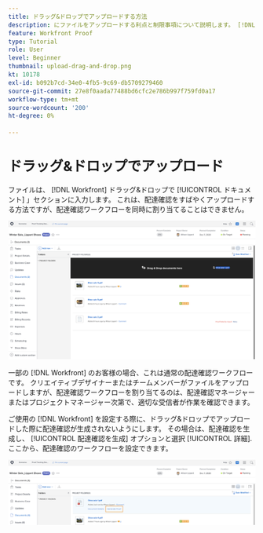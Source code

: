 ```yaml
---
title: ドラッグ&ドロップでアップロードする方法
description: にファイルをアップロードする利点と制限事項について説明します。 [!DNL  Workfront] ドラッグ&ドロップを使用して、
feature: Workfront Proof
type: Tutorial
role: User
level: Beginner
thumbnail: upload-drag-and-drop.png
kt: 10178
exl-id: b092b7cd-34e0-4fb5-9c69-db5709279460
source-git-commit: 27e8f0aada77488bd6cfc2e786b997f759fd0a17
workflow-type: tm+mt
source-wordcount: '200'
ht-degree: 0%

---
```


# ドラッグ&amp;ドロップでアップロード

ファイルは、 [!DNL Workfront] ドラッグ&amp;ドロップで [!UICONTROL ドキュメント] 」セクションに入力します。 これは、配達確認をすばやくアップロードする方法ですが、配達確認ワークフローを同時に割り当てることはできません。

![画像 [!UICONTROL ドキュメント] 領域 [!DNL  Workfront] ドキュメントリストと [!UICONTROL ここにドキュメントをドラッグ&amp;ドロップ] メッセージが表示されます。](assets/drag-and-drop-1.png)

一部の [!DNL Workfront] のお客様の場合、これは通常の配達確認ワークフローです。 クリエイティブデザイナーまたはチームメンバーがファイルをアップロードしますが、配達確認ワークフローを割り当てるのは、配達確認マネージャーまたはプロジェクトマネージャー次第で、適切な受信者が作業を確認できます。

ご使用の [!DNL Workfront] を設定する際に、ドラッグ&amp;ドロップでアップロードした際に配達確認が生成されないようにします。 その場合は、配達確認を生成し、 [!UICONTROL 配達確認を生成] オプションと選択 [!UICONTROL 詳細]. ここから、配達確認のワークフローを設定できます。

![画像 [!UICONTROL ドキュメント] 領域 [!DNL  Workfront] ～を投じる [!UICONTROL 配達確認を生成] ハイライト表示されました。](assets/drag-and-drop-2.png)
